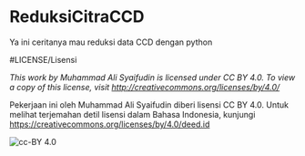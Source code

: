 # ReduksiCitraCCD
Ya ini ceritanya mau reduksi data CCD dengan python

#LICENSE/Lisensi

*This work by Muhammad Ali Syaifudin is licensed under CC BY 4.0. To view a copy of this license, visit http://creativecommons.org/licenses/by/4.0/*

Pekerjaan ini oleh Muhammad Ali Syaifudin diberi lisensi CC BY 4.0. Untuk melihat terjemahan detil lisensi dalam Bahasa Indonesia, kunjungi https://creativecommons.org/licenses/by/4.0/deed.id

![cc-BY 4.0](https://mirrors.creativecommons.org/presskit/buttons/88x31/png/by.png)
